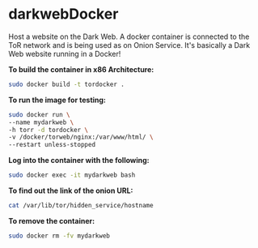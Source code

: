 # darkwebDocker
Host a website on the Dark Web. A  docker container is connected to the ToR network and is being used as on Onion Service. It's basically a Dark Web website running in a Docker!

**To build the container in x86 Architecture:**

```sh
sudo docker build -t tordocker .
```

**To run the image for testing:**

```sh
sudo docker run \
--name mydarkweb \
-h torr -d tordocker \
-v /docker/torweb/nginx:/var/www/html/ \
--restart unless-stopped
```
**Log into the container with the following:**

```sh
sudo docker exec -it mydarkweb bash
```

**To find out the link of the onion URL:**
```sh
cat /var/lib/tor/hidden_service/hostname
```


**To remove the container:**
```sh
sudo docker rm -fv mydarkweb
```
